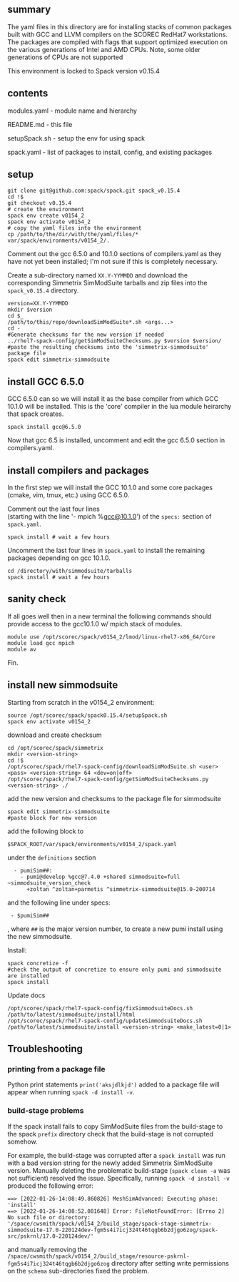 ## summary

The yaml files in this directory are for installing stacks of common packages
built with GCC and LLVM compilers on the SCOREC RedHat7 workstations.  The
packages are compiled with flags that support optimized execution on the various
generations of Intel and AMD CPUs.  Note, some older generations of CPUs are
not supported

This environment is locked to Spack version v0.15.4

## contents

modules.yaml - module name and hierarchy

README.md - this file

setupSpack.sh - setup the env for using spack

spack.yaml - list of packages to install, config, and existing packages

## setup

```
git clone git@github.com:spack/spack.git spack_v0.15.4
cd !$
git checkout v0.15.4
# create the environment
spack env create v0154_2
spack env activate v0154_2
# copy the yaml files into the environment
cp /path/to/the/dir/with/the/yaml/files/* var/spack/environments/v0154_2/.
```

Comment out the gcc 6.5.0 and 10.1.0 sections of compilers.yaml 
as they have not yet been installed; I'm not sure if this is completely necessary.

Create a sub-directory named `XX.Y-YYMMDD` and download the corresponding
Simmetrix SimModSuite tarballs and zip files into the `spack_v0.15.4` directory.

```
version=XX.Y-YYMMDD
mkdir $version
cd $_
/path/to/this/repo/downloadSimModSuite*.sh <args...>
cd -
#Generate checksums for the new version if needed
../rhel7-spack-config/getSimModSuiteChecksums.py $version $version/
#paste the resulting checksums into the 'simmetrix-simmodsuite' package file
spack edit simmetrix-simmodsuite
```

## install GCC 6.5.0

GCC 6.5.0 can so we will install it as the base compiler from which GCC 10.1.0
will be installed.  This is the 'core' compiler in the lua module heirarchy that
spack creates.

```
spack install gcc@6.5.0
```

Now that gcc 6.5 is installed, uncomment and edit the gcc 6.5.0 section in
compilers.yaml.

## install compilers and packages

In the first step we will install the GCC 10.1.0
and some core packages (cmake, vim, tmux, etc.) using
GCC 6.5.0.

Comment out the last four lines  
(starting with the line '- mpich %gcc@10.1.0')
of the `specs:` section of `spack.yaml`.

```
spack install # wait a few hours
```

Uncomment the last four lines in `spack.yaml` to
install the remaining packages depending on gcc 10.1.0.

```
cd /directory/with/simmodsuite/tarballs
spack install # wait a few hours
```

## sanity check

If all goes well then in a new terminal the following commands should provide
access to the gcc10.1.0 w/ mpich stack of modules.

```
module use /opt/scorec/spack/v0154_2/lmod/linux-rhel7-x86_64/Core
module load gcc mpich
module av
```

Fin.

## install new simmodsuite

Starting from scratch in the v0154_2 environment:

```
source /opt/scorec/spack/spack0.15.4/setupSpack.sh
spack env activate v0154_2
```

download and create checksum

```
cd /opt/scorec/spack/simmetrix
mkdir <version-string>
cd !$
/opt/scorec/spack/rhel7-spack-config/downloadSimModSuite.sh <user> <pass> <version-string> 64 <dev=on|off>
/opt/scorec/spack/rhel7-spack-config/getSimModSuiteChecksums.py <version-string> ./
```

add the new version and checksums to the package file for simmodsuite

```
spack edit simmetrix-simmodsuite
#paste block for new version
```

add the following block to 

```
$SPACK_ROOT/var/spack/environments/v0154_2/spack.yaml
```

under the `definitions` section 

```
  - pumiSim##:
    - pumi@develop %gcc@7.4.0 +shared simmodsuite=full ~simmodsuite_version_check
      +zoltan ^zoltan+parmetis ^simmetrix-simmodsuite@15.0-200714
```

and the following line under specs:

```
 - $pumiSim##
```

, where `##` is the major version number, to create a new pumi install using the new simmodsuite.

Install:

```
spack concretize -f  
#check the output of concretize to ensure only pumi and simmodsuite are installed
spack install
```

Update docs

```
/opt/scorec/spack/rhel7-spack-config/fixSimmodsuiteDocs.sh /path/to/latest/simmodsuite/install/html
/opt/scorec/spack/rhel7-spack-config/updateSimmodsuiteDocs.sh /path/to/latest/simmodsuite/install <version-string> <make_latest=0|1>
```

## Troubleshooting

### printing from a package file

Python print statements `print('aksjdlkjd')` added to a package file will appear when running `spack -d install -v`.

### build-stage problems

If the spack install fails to copy SimModSuite files from the build-stage to the spack `prefix`
directory check that the build-stage is not corrupted somehow.

For example, the build-stage was corrupted after a `spack install` was run with a bad version
string for the newly added Simmetrix SimModSuite version.  Manually deleting
the problematic build-stage (`spack clean -a` was not sufficient) resolved the
issue.  Specifically, running `spack -d install -v` produced the following
error:

```
==> [2022-01-26-14:08:49.860826] MeshSimAdvanced: Executing phase: 'install'
==> [2022-01-26-14:08:52.081648] Error: FileNotFoundError: [Errno 2] No such file or directory: '/space/cwsmith/spack/v0154_2/build_stage/spack-stage-simmetrix-simmodsuite-17.0-220124dev-fgm5s4i7icj324t46tqgb6b2djgo6zog/spack-src/pskrnl/17.0-220124dev/'
```

and manually removing the 
`/space/cwsmith/spack/v0154_2/build_stage/resource-pskrnl-fgm5s4i7icj324t46tqgb6b2djgo6zog`
directory after setting write permissions on the `schema` sub-directories fixed
the problem.
